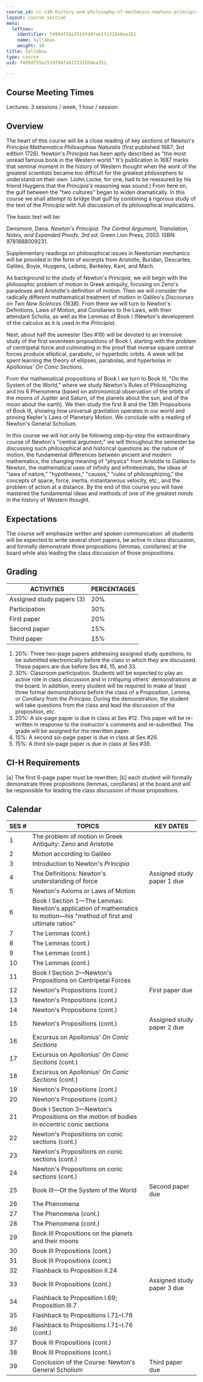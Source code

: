 ```yaml
---
course_id: cc-s10-history-and-philosophy-of-mechanics-newtons-principia-mathematica-fall-2011
layout: course_section
menu:
  leftnav:
    identifier: f499df55e2519fd4fab1f231558ea351
    name: Syllabus
    weight: 10
title: Syllabus
type: course
uid: f499df55e2519fd4fab1f231558ea351

---
```


Course Meeting Times
--------------------

Lectures: 3 sessions / week, 1 hour / session

Overview
--------

The heart of this course will be a close reading of key sections of Newton's _Principia Mathematica Philosophiae Naturalis_ (first published 1687; 3rd edition 1726). Newton's _Principia_ has been aptly described as "the most unread famous book in the Western world." It's publication in 1687 marks that seminal moment in the history of Western thought when the work of the greatest scientists became too difficult for the greatest philosophers to understand on their own. (John Locke, for one, had to be reassured by his friend Huygens that the _Principia's_ reasoning was sound.) From here on, the gulf between the "two cultures" began to widen dramatically. In this course we shall attempt to bridge that gulf by combining a rigorous study of the text of the _Principia_ with full discussion of its philosophical implications.

The basic text will be:

Densmore, Dana. _Newton's Principia: The Central Argument, Translation, Notes, and Expanded Proofs. 3rd ed._ Green Lion Press, 2003. ISBN: 9781888009231.

Supplementary readings on philosophical issues in Newtonian mechanics will be provided in the form of excerpts from Aristotle, Buridan, Descartes, Galileo, Boyle, Huygens, Leibniz, Berkeley, Kant, and Mach.

As background to the study of Newton's _Principia_, we will begin with the philosophic problem of motion in Greek antiquity, focusing on Zeno's paradoxes and Aristotle's definition of motion. Then we will consider the radically different mathematical treatment of motion in Galileo's _Discourses on Two New Sciences_ (1638). From there we will turn to Newton's Definitions, Laws of Motion, and Corollaries to the Laws, with their attendant Scholia, as well as the Lemmas of Book I (Newton's development of the calculus as it is used in the _Principia_).

Next, about half the semester (Ses #19) will be devoted to an intensive study of the first seventeen propositions of Book I, starting with the problem of centripetal force and culminating in the proof that inverse square central forces produce elliptical, parabolic, or hyperbolic orbits. A week will be spent learning the theory of ellipses, parabolas, and hyperbolas in Apollonius' _On Conic Sections_.

From the mathematical propositions of Book I we turn to Book III, "On the System of the World," where we study Newton's Rules of Philosophizing and his 6 Phenomena (based on astronomical observation of the orbits of the moons of Jupiter and Saturn, of the planets about the sun, and of the moon about the earth). We then study the first 8 and the 13th Propositions of Book III, showing how universal gravitation operates in our world and proving Kepler's Laws of Planetary Motion. We conclude with a reading of Newton's General Scholium.

In this course we will not only be following step-by-step the extraordinary course of Newton's "central argument;" we will throughout the semester be discussing such philosophical and historical questions as: the nature of motion, the fundamental differences between ancient and modern mathematics, the changing meaning of "physics" from Aristotle to Galileo to Newton, the mathematical uses of infinity and infinitesimals, the ideas of "laws of nature," "hypotheses," "causes," "rules of philosophizing," the concepts of space, force, inertia, instantaneous velocity, etc., and the problem of action at a distance. By the end of this course you will have mastered the fundamental ideas and methods of one of the greatest minds in the history of Western thought.

Expectations
------------

The course will emphasize written and spoken communication: all students will be expected to write several short papers, be active in class discussion, and formally demonstrate three propositions (lemmas, corollaries) at the board while also leading the class discussion of those propositions.

Grading
-------

| ACTIVITIES | PERCENTAGES |
| --- | --- |
| Assigned study papers (3) | 20% |
| Participation | 30% |
| First paper | 20% |
| Second paper | 15% |
| Third paper | 15% 

1.  20%: Three two-page papers addressing assigned study questions, to be submitted electronically before the class in which they are discussed. These papers are due before Ses #4, 15, and 33.
2.  30%: Classroom participation. Students will be expected to play an active role in class discussion and in critiquing others' demonstrations at the board. In addition, every student will be required to make at least three formal demonstrations before the class of a Proposition, Lemma, or Corollary from the _Principia_. During the demonstration, the student will take questions from the class and lead the discussion of the proposition, etc.
3.  20%: A six-page paper is due in class at Ses #12. This paper will be re-written in response to the instructor's comments and re-submitted. The grade will be assigned for the rewritten paper.
4.  15%: A second six-page paper is due in class at Ses #26.
5.  15%: A third six-page paper is due in class at Ses #39.

CI-H Requirements
-----------------

\[a\] The first 6-page paper must be rewritten; \[b\] each student will formally demonstrate three propositions (lemmas, corollaries) at the board and will be responsible for leading the class discussion of those propositions.

Calendar
--------

| SES # | TOPICS | KEY DATES |
| --- | --- | --- |
| 1 | The problem of motion in Greek Antiquity: Zeno and Aristotle | &nbsp; |
| 2 | Motion according to Galileo | &nbsp; |
| 3 | Introduction to Newton's _Principia_ | &nbsp; |
| 4 | The Definitions: Newton's understanding of force | Assigned study paper 1 due |
| 5 | Newton's Axioms or Laws of Motion | &nbsp; |
| 6 | Book I Section 1—The Lemmas: Newton's application of mathematics to motion—his "method of first and ultimate ratios" | &nbsp; |
| 7 | The Lemmas (cont.) | &nbsp; |
| 8 | The Lemmas (cont.) | &nbsp; |
| 9 | The Lemmas (cont.) | &nbsp; |
| 10 | The Lemmas (cont.) | &nbsp; |
| 11 | Book I Section 2—Newton's Propositions on Centripetal Forces | &nbsp; |
| 12 | Newton's Propositions (cont.) | First paper due |
| 13 | Newton's Propositions (cont.) | &nbsp; |
| 14 | Newton's Propositions (cont.) | &nbsp; |
| 15 | Newton's Propositions (cont.) | Assigned study paper 2 due |
| 16 | Excursus on Apollonius' _On Conic Sections_ | &nbsp; |
| 17 | Excursus on Apollonius' _On Conic Sections_ (cont.) | &nbsp; |
| 18 | Excursus on Apollonius' _On Conic Sections_ (cont.) | &nbsp; |
| 19 | Newton's Propositions (cont.) | &nbsp; |
| 20 | Newton's Propositions (cont.) | &nbsp; |
| 21 | Book I Section 3—Newton's Propositions on the motion of bodies in eccentric conic sections | &nbsp; |
| 22 | Newton's Propositions on conic sections (cont.) | &nbsp; |
| 23 | Newton's Propositions on conic sections (cont.) | &nbsp; |
| 24 | Newton's Propositions on conic sections (cont.) | &nbsp; |
| 25 | Book III—Of the System of the World | Second paper due |
| 26 | The Phenomena | &nbsp; |
| 27 | The Phenomena (cont.) | &nbsp; |
| 28 | The Phenomena (cont.) | &nbsp; |
| 29 | Book III Propositions on the planets and their moons | &nbsp; |
| 30 | Book III Propositions (cont.) | &nbsp; |
| 31 | Book III Propositions (cont.) | &nbsp; |
| 32 | Flashback to Proposition II.24 | &nbsp; |
| 33 | Book III Propositions (cont.) | Assigned study paper 3 due |
| 34 | Flashback to Proposition I.69; Proposition III.7 | &nbsp; |
| 35 | Flashback to Propositions I.71–I.76 | &nbsp; |
| 36 | Flashback to Propositions I.71–I.76 (cont.) | &nbsp; |
| 37 | Book III Propositions (cont.) | &nbsp; |
| 38 | Book III Propositions (cont.) | &nbsp; |
| 39 | Conclusion of the Course: Newton's General Scholium | Third paper due